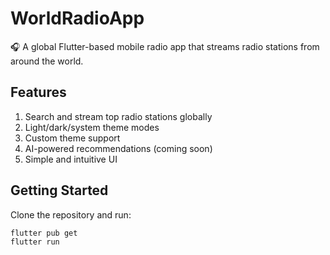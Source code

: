 # WorldRadioApp

🎧 A global Flutter-based mobile radio app that streams radio stations from around the world.

## Features
1. Search and stream top radio stations globally
2. Light/dark/system theme modes
3. Custom theme support
4. AI-powered recommendations (coming soon)
5. Simple and intuitive UI

## Getting Started

Clone the repository and run:
```bash
flutter pub get
flutter run